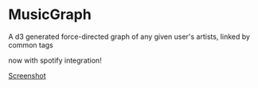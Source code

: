 # MusicGraph
A d3 generated force-directed graph of any given user's artists, linked by common tags

now with spotify integration!

[Screenshot](https://github.com/chiefton117/MusicGraph/blob/master/images/screenshot.png?raw=true)
